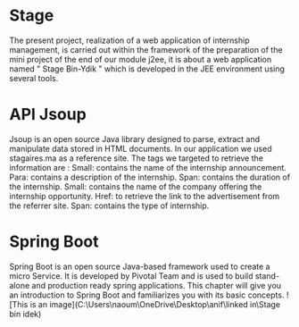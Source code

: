 # Stage
The present project, realization of a web application of internship management, is carried out within the framework of the preparation of the mini project of the end of our module j2ee, it is about a web application named " Stage Bin-Ydik " which is developed in the JEE environment using several tools.

# API Jsoup
Jsoup is an open source Java library designed to parse, extract and manipulate data stored in HTML documents. In our application we used stagaires.ma as a reference site. The tags we targeted to retrieve the information are : 
Small: contains the name of the internship announcement. 
Para: contains a description of the internship. 
Span: contains the duration of the internship. 
Small: contains the name of the company offering the internship opportunity. 
Href: to retrieve the link to the advertisement from the referrer site. 
Span: contains the type of internship.
# Spring Boot
Spring Boot is an open source Java-based framework used to create a micro Service. It is developed by Pivotal Team and is used to build stand-alone and production ready spring applications. This chapter will give you an introduction to Spring Boot and familiarizes you with its basic concepts.
![This is an image](C:\Users\naoum\OneDrive\Desktop\anif\linked in\Stage bin idek)


